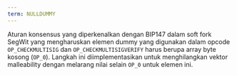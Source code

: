 ```yaml
---
term: NULLDUMMY
---
```


Aturan konsensus yang diperkenalkan dengan BIP147 dalam soft fork SegWit yang mengharuskan elemen dummy yang digunakan dalam opcode `OP_CHECKMULTISIG` dan `OP_CHECKMULTISIGVERIFY` harus berupa array byte kosong (`OP_0`). Langkah ini diimplementasikan untuk menghilangkan vektor malleability dengan melarang nilai selain `OP_0` untuk elemen ini.